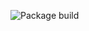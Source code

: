 ![Package build](https://github.com/antonytm/Sitecore-Icons/actions/workflows/package.yml/badge.svg)